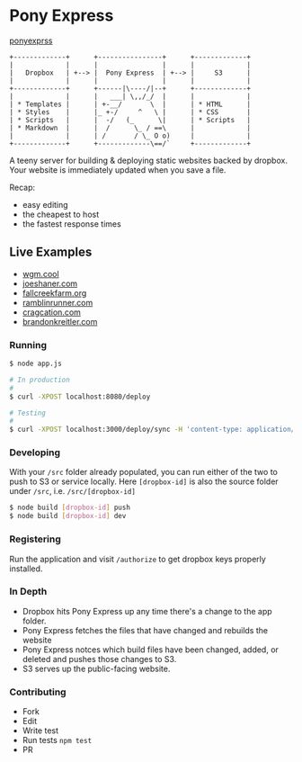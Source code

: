 # Pony Express

[ponyexprss](http://ponyexprss.com/)

```
+-------------+      +----------------+      +-------------+
|             |      |                |      |             |
|   Dropbox   | +--> |  Pony Express  | +--> |     S3      |
|             |      |                |      |             |
+-------------+      +------|\----/|--+      +-------------+
|             |      |   ___| \,,/_/  |      |             |
| * Templates |      | +-__/       \  |      | * HTML      |
| * Styles    |      |_ +-/     ^   \ |      | * CSS       |
| * Scripts   |      |  -/   (_      \|      | * Scripts   |
| * Markdown  |      |  /      \_ / ==\      |             |
|             |      | /       / \_ O o)     |             |
+-------------+      +-------------\==/`     +-------------+
```

A teeny server for building & deploying static websites backed by dropbox. Your website is immediately updated when you save a file. 

Recap:

* easy editing
* the cheapest to host
* the fastest response times

## Live Examples

* [wgm.cool](http://wgm.cool)
* [joeshaner.com](http://joeshaner.com)
* [fallcreekfarm.org](http://fallcreekfarm.org)
* [ramblinrunner.com](http://ramblinrunner.com/)
* [cragcation.com](http://cragcation.com/)
* [brandonkreitler.com](http://brandonkreitler.com/)

### Running

```bash
$ node app.js

# In production
#
$ curl -XPOST localhost:8080/deploy

# Testing
#
$ curl -XPOST localhost:3000/deploy/sync -H 'content-type: application/json' -d '{"id": 544017}'
```

### Developing

With your `/src` folder already populated, you can run either of the two to push to S3 or service locally. Here `[dropbox-id]` is also the source folder under `/src`, i.e. `/src/[dropbox-id]`

```bash
$ node build [dropbox-id] push
$ node build [dropbox-id] dev
```

### Registering

Run the application and visit `/authorize` to get dropbox keys properly installed. 

### In Depth

* Dropbox hits Pony Express up any time there's a change to the app folder. 
* Pony Express fetches the files that have changed and rebuilds the website
* Pony Express notces which build files have been changed, added, or deleted
  and pushes those changes to S3. 
* S3 serves up the public-facing website. 

### Contributing

* Fork
* Edit
* Write test
* Run tests `npm test`
* PR
